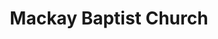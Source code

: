 ---
title: "Mackay Baptist Church"
denomination: "Baptist"
leader: "Ps Jock Whittaker"
address: ""
suburb: ""
address-hint: ""
mailing: ""
phone: ""
email: ""
website: ""
services:
  - "Sunday 9:00am"
office-hours:
coordinates: 
  longitude: 149.18787380000003
  latitude: -21.1474571
---